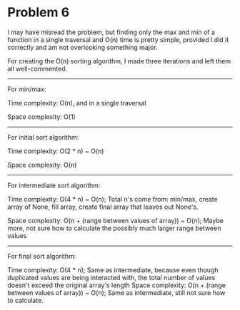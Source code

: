 # Problem 6

I may have misread the problem, but finding only the max and min of a function in a single traversal and O(n) time is pretty simple, provided I did it correctly and am not overlooking something major.

For creating the O(n) sorting algorithm, I made three iterations and left them all well-commented.

---

For min/max:

Time complexity: O(n), and in a single traversal

Space complexity: O(1)

---

For initial sort algorithm:

Time complexity: O(2 * n) ~ O(n)

Space complexity: O(n)

---

For intermediate sort algorithm:

Time complexity: O(4 * n) ~ O(n); Total n's come from: min/max, create array of None, fill array, create final array that leaves out None's.

Space complexity: O(n + (range between values of array)) ~ O(n); Maybe more, not sure how to calculate the possibly much larger range between values

---

For final sort algorithm:

Time complexity: O(4 * n); Same as intermediate, because even though duplicated values are being interacted with, the total number of values doesn't exceed the original array's length
Space complexity: O(n + (range between values of array)) ~ O(n); Same as intermediate, still not sure how to calculate.